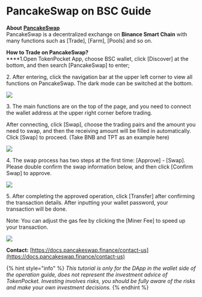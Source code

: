 # PancakeSwap on BSC Guide

**About** [**PancakeSwap**](https://pancakeswap.info/)\
PancakeSwap is a decentralized exchange on **Binance Smart Chain** with many functions such as \[Trade], \[Farm], \[Pools] and so on.

**How to Trade on PancakeSwap?**\
****1.Open TokenPocket App, choose BSC wallet, click \[Discover] at the bottom, and then search \[PancakeSwap] to enter;

2\. After entering, click the navigation bar at the upper left corner to view all functions on PancakeSwap. The dark mode can be switched at the bottom.



![](../../.gitbook/assets/pancake-dao-hang-lan-.jpg)

3\. The main functions are on the top of the page, and you need to connect the wallet address at the upper right corner before trading.&#x20;

After connecting, click \[Swap], choose the trading pairs and the amount you need to swap, and then the receiving amount will be filled in automatically. Click \[Swap] to proceed. (Take BNB and TPT as an example here)

![](<../../.gitbook/assets/2 (2).jpg>)

4\. The swap process has two steps at the first time: \[Approve] - \[Swap]. Please double confirm the swap information below, and then click \[Confirm Swap] to approve.

![](<../../.gitbook/assets/3 (2).jpg>)

5\. After completing the approved operation, click \[Transfer] after confirming the transaction details. After inputting your wallet password, your transaction will be done.

Note: You can adjust the gas fee by clicking the \[Miner Fee] to speed up your transaction.

![](../../.gitbook/assets/pancake3.jpg)

**Contact:** [https://docs.pancakeswap.finance/contact-us](https://docs.pancakeswap.finance/contact-us)

{% hint style="info" %}
_This tutorial is only for the DApp in the wallet side of the operation guide, does not represent the investment advice of TokenPocket. Investing involves risks, you should be fully aware of the risks and make your own investment decisions._
{% endhint %}
